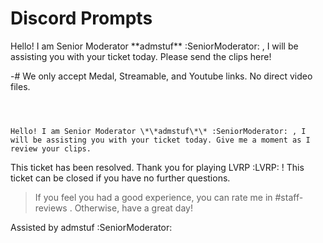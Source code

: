 # **Discord Prompts**



Hello! I am Senior Moderator \*\*admstuf\*\* :SeniorModerator: , I will be assisting you with your ticket today. Please send the clips here!

-# We only accept Medal, Streamable, and Youtube links. No direct video files.

~~~~~~~~~~~~~~~~~~~~~~~~~~~~~~~~~~~~~~~~~~~~~~~~~~~~~~~~~



Hello! I am Senior Moderator \*\*admstuf\*\* :SeniorModerator: , I will be assisting you with your ticket today. Give me a moment as I review your clips.

~~~~~~~~~~~~~~~~~~~~~~~~~~~~~~~~~~~~~~~~~~~~~~~~~~~~~~~~~



This ticket has been resolved. Thank you for playing LVRP :LVRP: ! This ticket can be closed if you have no further questions.

> If you feel you had a good experience, you can rate me in #staff-reviews . Otherwise, have a great day!



Assisted by admstuf :SeniorModerator:

